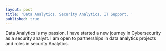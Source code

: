 ```yaml
---
layout: post
title: 'Data Analytics. Security Analytics. IT Support. '
published: true
---
```


Data Analytics is my passion.
I have started a new journey in Cybersecurity as a security analyst. I am open to partnerships in data analytics projects and roles in security Analytics.

